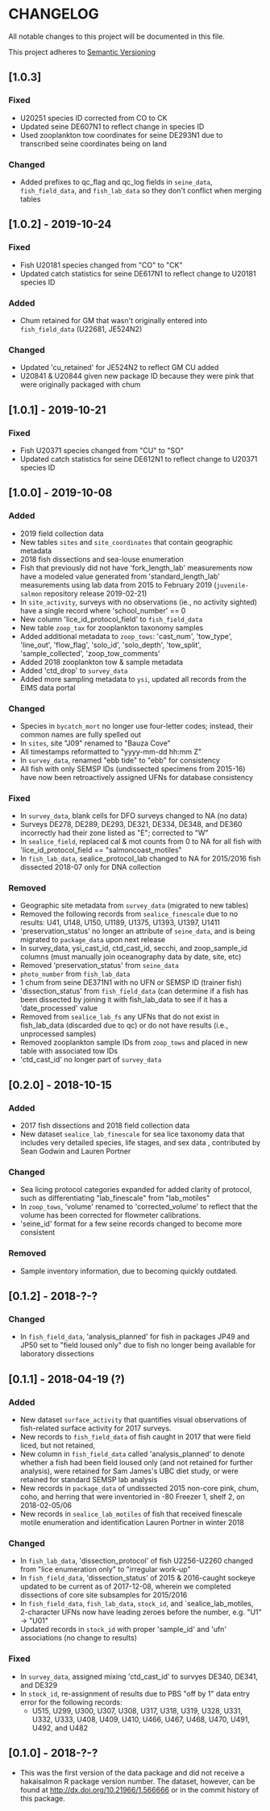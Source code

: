 # CHANGELOG
All notable changes to this project will be documented in this file.

This project adheres to [Semantic Versioning](https://semver.org/spec/v2.0.0.html)


## [1.0.3]
### Fixed
- U20251 species ID corrected from CO to CK
- Updated seine DE607N1 to reflect change in species ID
- Used zooplankton tow coordinates for seine DE293N1 due to transcribed seine coordinates being on land

### Changed
- Added prefixes to qc_flag and qc_log fields in `seine_data`, `fish_field_data`, and `fish_lab_data` so they don't conflict when merging tables


## [1.0.2] - 2019-10-24
### Fixed
- Fish U20181 species changed from "CO" to "CK"
- Updated catch statistics for seine DE617N1 to reflect change to U20181 species ID

### Added
- Chum retained for GM that wasn't originally entered into `fish_field_data` (U22681, JE524N2)

### Changed
- Updated 'cu_retained' for JE524N2 to reflect GM CU added
- U20841 & U20844 given new package ID because they were pink that were originally packaged with chum


## [1.0.1] - 2019-10-21
### Fixed
- Fish U20371 species changed from "CU" to "SO"
- Updated catch statistics for seine DE612N1 to reflect change to U20371 species ID


## [1.0.0] - 2019-10-08
### Added
- 2019 field collection data
- New tables `sites` and `site_coordinates` that contain geographic metadata
- 2018 fish dissections and sea-louse enumeration
- Fish that previously did not have 'fork_length_lab' measurements now have a modeled value generated from 'standard_length_lab' measurements using lab data from 2015 to February 2019 (`juvenile-salmon` repository release 2019-02-21)
- In `site_activity`, surveys with no observations (ie., no activity sighted) have a single record where 'school_number' == 0
- New column 'lice_id_protocol_field' to `fish_field_data`
- New table `zoop_tax` for zooplankton taxonomy samples
- Added additional metadata to `zoop_tows`: 'cast_num', 'tow_type', 'line_out', 'flow_flag', 'solo_id',	'solo_depth',	'tow_split', 'sample_collected', 'zoop_tow_comments'
- Added 2018 zooplankton tow & sample metadata
- Added 'ctd_drop' to `survey_data`
- Added more sampling metadata to `ysi`, updated all records from the EIMS data portal

### Changed
- Species in `bycatch_mort` no longer use four-letter codes; instead, their common names are fully spelled out 
- In `sites`, site "J09" renamed to "Bauza Cove"
- All timestamps reformatted to "yyyy-mm-dd hh:mm Z"
- In `survey_data`, renamed "ebb tide" to "ebb" for consistency
- All fish with only SEMSP IDs (undissected specimens from 2015-16) have now been retroactively assigned
UFNs for database consistency

### Fixed
- In `survey_data`, blank cells for DFO surveys changed to NA (no data)
- Surveys DE278, DE289, DE293, DE321, DE334, DE348, and DE360 incorrectly had their zone listed as "E"; corrected to "W"
- In `sealice_field`, replaced cal & mot counts from 0 to NA for all fish with 'lice_id_protocol_field
 == "salmoncoast_motiles"
- In `fish_lab_data`, sealice_protocol_lab changed to NA for 2015/2016 fish dissected 2018-07 only for DNA collection

### Removed
- Geographic site metadata from `survey_data` (migrated to new tables)
- Removed the following records from `sealice_finescale` due to no results: U41, U148, U150, U1189, U1375, U1393, U1397, U1411 
- 'preservation_status' no longer an attribute of `seine_data`, and is being migrated to `package_data` upon next release
- In survey_data, ysi_cast_id, ctd_cast_id, secchi, and zoop_sample_id columns (must manually join oceanography data by date, site, etc)
- Removed 'preservation_status' from `seine_data`	
- `photo_number` from `fish_lab_data`
- 1 chum from seine DE371N1 with no UFN or SEMSP ID (trainer fish)
- 'dissection_status' from `fish_field_data` (can determine if a fish has been dissected by joining it with fish_lab_data to see if it has a 'date_processed' value
- Removed from `sealice_lab_fs` any UFNs that do not exist in fish_lab_data (discarded due to qc) or do not have results (i.e., unprocessed samples)
- Removed zooplankton sample IDs from `zoop_tows` and placed in new table with associated tow IDs
- 'ctd_cast_id' no longer part of `survey_data`


## [0.2.0] - 2018-10-15
### Added
- 2017 fish dissections and 2018 field collection data
- New dataset `sealice_lab_finescale` for sea lice taxonomy data that includes very detailed species, life stages, and sex data , contributed by Sean Godwin and Lauren Portner

### Changed
- Sea licing protocol categories expanded for added clarity of protocol, such as differentiating "lab_finescale" from "lab_motiles"
- In `zoop_tows`, 'volume' renamed to 'corrected_volume' to reflect that the volume has been corrected for flowmeter calibrations.
- 'seine_id' format for a few seine records changed to become more consistent

### Removed
- Sample inventory information, due to becoming quickly outdated.


## [0.1.2] - 2018-?-?
### Changed
- In `fish_field_data`, 'analysis_planned' for fish in packages JP49 and JP50 set to "field loused only" due to fish no longer being available for laboratory dissections


## [0.1.1] - 2018-04-19 (?)
### Added
- New dataset `surface_activity` that quantifies visual observations of fish-related surface activity for 2017 surveys.
- New records to `fish_field_data` of fish caught in 2017 that were field liced, but not retained, 
- New column in `fish_field_data` called 'analysis_planned' to denote whether a fish had been field loused only (and not retained for further analysis), were retained for Sam James's UBC diet study, or were retained for standard SEMSP lab analysis
- New records in `package_data` of undissected 2015 non-core pink, chum, coho, and herring that were inventoried in -80 Freezer 1, shelf 2, on 2018-02-05/06
- New records in `sealice_lab_motiles` of fish that received finescale motile enumeration and identification Lauren Portner in winter 2018

### Changed
- In `fish_lab_data`, 'dissection_protocol' of fish U2256-U2260 changed from "lice enumeration only" to "irregular work-up"
- In `fish_field_data`, 'dissection_status' of 2015 & 2016-caught sockeye updated to be current as of 2017-12-08, wherein we completed dissections of core site subsamples for 2015/2016
- In `fish_field_data`, `fish_lab_data`, `stock_id`, and `sealice_lab_motiles, 2-character UFNs now have leading zeroes before the number, e.g. "U1" -> "U01"
- Updated records in `stock_id` with proper 'sample_id' and 'ufn' associations (no change to results)

### Fixed
- In `survey_data`, assigned mixing 'ctd_cast_id' to survyes DE340, DE341, and DE329
- In `stock_id`, re-assignment of results due to PBS "off by 1" data entry error for the following records:
  - U515, U299, U300, U307, U308, U317, U318, U319, U328, U331, U332, U333, U408, U409, U410, U466, U467, U468, U470, U491, U492, and U482


## [0.1.0] - 2018-?-?
- This was the first version of the data package and did not receive a hakaisalmon R package version number. The dataset, however, can be found at http://dx.doi.org/10.21966/1.566666 or in the commit history of this package.